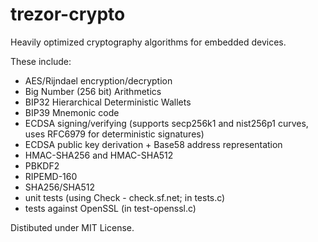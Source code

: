 trezor-crypto
=============

Heavily optimized cryptography algorithms for embedded devices.

These include:
- AES/Rijndael encryption/decryption
- Big Number (256 bit) Arithmetics
- BIP32 Hierarchical Deterministic Wallets
- BIP39 Mnemonic code
- ECDSA signing/verifying (supports secp256k1 and nist256p1 curves,
  uses RFC6979 for deterministic signatures)
- ECDSA public key derivation + Base58 address representation
- HMAC-SHA256 and HMAC-SHA512
- PBKDF2
- RIPEMD-160
- SHA256/SHA512
- unit tests (using Check - check.sf.net; in tests.c)
- tests against OpenSSL (in test-openssl.c)

Distibuted under MIT License.
